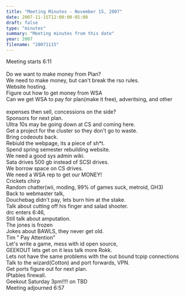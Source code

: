 ```yaml
---
title: "Meeting Minutes - November 15, 2007"
date: 2007-11-15T12:00:00-05:00
draft: false
type: "minutes"
summary: "Meeting minutes from this date"
year: 2007
filename: "20071115"
---
```


Meeting starts 6:11<br />
<br />
Do we want to make money from Plan?<br />
We need to make money, but can't break the rso rules.<br />
Website hosting.<br />
Figure out how to get money from WSA<br />
Can we get WSA to pay for plan(make it free), adveritsing, and other <br />
<br />
expenses then sell, concessions on the side?<br />
Sponsors for next plan.<br />
Ultra 10s may be going down at CS and coming here.<br />
Get a project for the cluster so they don't go to waste.<br />
Bring codeouts back.<br />
Rebiuld the webpage, its a piece of sh*t.<br />
Spend spring semester rebuilding website.<br />
We need a good sys admin wiki.<br />
Sata drives 500 gb instead of SCSI drives.<br />
We borrow space on CS drives.<br />
We need a WSA rep to get our MONEY!<br />
Crickets chirp<br />
Random chatter(wii, moding, 99% of games suck, metroid, GH3)<br />
Back to webmaster talk, <br />
Douchebag didn't pay, lets burn him at the stake.<br />
Talk about cutting off his finger and salad shooter.<br />
drc enters 6:46,<br />
Still talk about amputation.<br />
The jones is frozen<br />
Jokes about BAWLS, they never get old.<br />
Tim " Pay Attention"<br />
Let's write a game, mess with id open source,<br />
GEEKOUT lets get on it less talk more Rokk.<br />
Lets not have the same problems with the out bound tcpip connections<br />
Talk to the wizard(Cotton) and port forwards, VPN.<br />
Get ports figure out for next plan.<br />
IPtables firewall.<br />
Geekout Saturday 3pm!!!! on TBD<br />
Meeting adjourned 6:57
